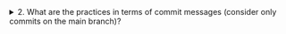 <details>
   <summary>
      2. What are the practices in terms of commit messages (consider only commits on the main branch)?
</summary>

random text for the purpose of fun times

</details>
